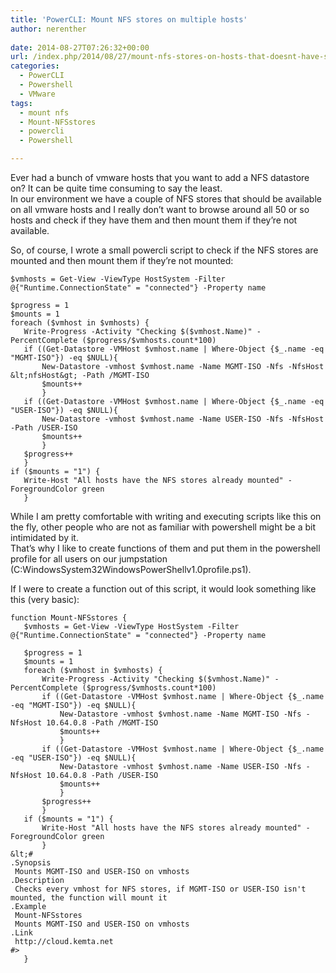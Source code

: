 ```yaml
---
title: 'PowerCLI: Mount NFS stores on multiple hosts'
author: nerenther
 
date: 2014-08-27T07:26:32+00:00
url: /index.php/2014/08/27/mount-nfs-stores-on-hosts-that-doesnt-have-specified-nfs-stores-mounted/
categories:
  - PowerCLI
  - Powershell
  - VMware
tags:
  - mount nfs
  - Mount-NFSstores
  - powercli
  - Powershell

---
```

Ever had a bunch of vmware hosts that you want to add a NFS datastore on? It can be quite time consuming to say the least.  
In our environment we have a couple of NFS stores that should be available on all vmware hosts and I really don&#8217;t want to browse around all 50 or so hosts and check if they have them and then mount them if they&#8217;re not available.

So, of course, I wrote a small powercli script to check if the NFS stores are mounted and then mount them if they&#8217;re not mounted:

 ```
 $vmhosts = Get-View -ViewType HostSystem -Filter @{"Runtime.ConnectionState" = "connected"} -Property name

$progress = 1
$mounts = 1
foreach ($vmhost in $vmhosts) {
    Write-Progress -Activity "Checking $($vmhost.Name)" -PercentComplete ($progress/$vmhosts.count*100)
    if ((Get-Datastore -VMHost $vmhost.name | Where-Object {$_.name -eq "MGMT-ISO"}) -eq $NULL){
        New-Datastore -vmhost $vmhost.name -Name MGMT-ISO -Nfs -NfsHost &lt;nfsHost&gt; -Path /MGMT-ISO
        $mounts++
        }
    if ((Get-Datastore -VMHost $vmhost.name | Where-Object {$_.name -eq "USER-ISO"}) -eq $NULL){
        New-Datastore -vmhost $vmhost.name -Name USER-ISO -Nfs -NfsHost  -Path /USER-ISO
        $mounts++
        }
    $progress++
    }
if ($mounts = "1") {
    Write-Host "All hosts have the NFS stores already mounted" -ForegroundColor green
    } 
```

While I am pretty comfortable with writing and executing scripts like this on the fly, other people who are not as familiar with powershell might be a bit intimidated by it.  
That&#8217;s why I like to create functions of them and put them in the powershell profile for all users on our jumpstation (C:WindowsSystem32WindowsPowerShellv1.0profile.ps1).

If I were to create a function out of this script, it would look something like this (very basic):

 ```
 function Mount-NFSstores {
    $vmhosts = Get-View -ViewType HostSystem -Filter @{"Runtime.ConnectionState" = "connected"} -Property name

    $progress = 1
    $mounts = 1
    foreach ($vmhost in $vmhosts) {
        Write-Progress -Activity "Checking $($vmhost.Name)" -PercentComplete ($progress/$vmhosts.count*100)
        if ((Get-Datastore -VMHost $vmhost.name | Where-Object {$_.name -eq "MGMT-ISO"}) -eq $NULL){
            New-Datastore -vmhost $vmhost.name -Name MGMT-ISO -Nfs -NfsHost 10.64.0.8 -Path /MGMT-ISO
            $mounts++
            }
        if ((Get-Datastore -VMHost $vmhost.name | Where-Object {$_.name -eq "USER-ISO"}) -eq $NULL){
            New-Datastore -vmhost $vmhost.name -Name USER-ISO -Nfs -NfsHost 10.64.0.8 -Path /USER-ISO
            $mounts++
            }
        $progress++
        }
    if ($mounts = "1") {
        Write-Host "All hosts have the NFS stores already mounted" -ForegroundColor green
        }
&lt;#
 .Synopsis
  Mounts MGMT-ISO and USER-ISO on vmhosts
 .Description
  Checks every vmhost for NFS stores, if MGMT-ISO or USER-ISO isn't mounted, the function will mount it
 .Example
  Mount-NFSstores
  Mounts MGMT-ISO and USER-ISO on vmhosts
 .Link
  http://cloud.kemta.net
 #>
    }
 ```